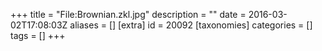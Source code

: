 +++
title = "File:Brownian.zkl.jpg"
description = ""
date = 2016-03-02T17:08:03Z
aliases = []
[extra]
id = 20092
[taxonomies]
categories = []
tags = []
+++


